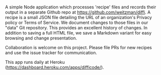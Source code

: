 A simple Node application which processes 'recipe' files and records their output in a separate Github repo at https://github.com/weitzman/diffi. A recipe is a small JSON file detailing the URL of an organization's Privacy policy or Terms of Service. We document changes to those files in our "data" Git repository. This provides an excellent history of changes. In addition to saving a full HTML file, we save a Markdown variant for easy browsing and change presentation.

Collaboration is welcome on this project. Please file PRs for new recipes and use the issue tracker for communication.

This app runs daily at Heroku (https://dashboard.heroku.com/apps/difficode/).
